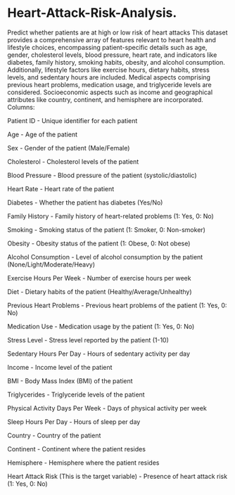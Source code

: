 # Heart-Attack-Risk-Analysis.
Predict whether patients are at high or low risk of heart attacks
This dataset provides a comprehensive array of features relevant to heart health and lifestyle choices, encompassing patient-specific details such as age, gender, cholesterol levels, blood pressure, heart rate, and indicators like diabetes, family history, smoking habits, obesity, and alcohol consumption. Additionally, lifestyle factors like exercise hours, dietary habits, stress levels, and sedentary hours are included. Medical aspects comprising previous heart problems, medication usage, and triglyceride levels are considered. Socioeconomic aspects such as income and geographical attributes like country, continent, and hemisphere are incorporated.
Columns:

Patient ID - Unique identifier for each patient

Age - Age of the patient

Sex - Gender of the patient (Male/Female)

Cholesterol - Cholesterol levels of the patient

Blood Pressure - Blood pressure of the patient (systolic/diastolic)

Heart Rate - Heart rate of the patient

Diabetes - Whether the patient has diabetes (Yes/No)

Family History - Family history of heart-related problems (1: Yes, 0: No)

Smoking - Smoking status of the patient (1: Smoker, 0: Non-smoker)

Obesity - Obesity status of the patient (1: Obese, 0: Not obese)

Alcohol Consumption - Level of alcohol consumption by the patient (None/Light/Moderate/Heavy)

Exercise Hours Per Week - Number of exercise hours per week

Diet - Dietary habits of the patient (Healthy/Average/Unhealthy)

Previous Heart Problems - Previous heart problems of the patient (1: Yes, 0: No)

Medication Use - Medication usage by the patient (1: Yes, 0: No)

Stress Level - Stress level reported by the patient (1-10)

Sedentary Hours Per Day - Hours of sedentary activity per day

Income - Income level of the patient

BMI - Body Mass Index (BMI) of the patient

Triglycerides - Triglyceride levels of the patient

Physical Activity Days Per Week - Days of physical activity per week

Sleep Hours Per Day - Hours of sleep per day

Country - Country of the patient

Continent - Continent where the patient resides

Hemisphere - Hemisphere where the patient resides

Heart Attack Risk (This is the target variable) - Presence of heart attack risk (1: Yes, 0: No)
